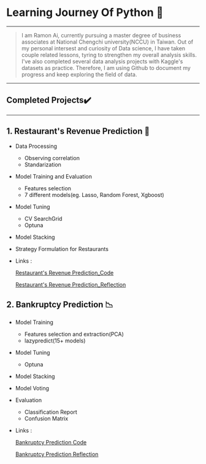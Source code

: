 # Learning Journey Of Python 🚀
---
>I am Ramon Ai, currently pursuing a master degree of business associates at National Chengchi university(NCCU) in Taiwan.
>Out of my personal intersest and curiosity of Data science, I have taken couple related lessons, tyring to strengthen my overall analysis skills.
>I've also completed several data analysis projects with Kaggle's datasets as practice.
>Therefore, I am using Github to document my progress and keep exploring the field of data. 
---
## Completed Projects✔️
---
## 1. Restaurant's Revenue Prediction 🍔
* Data Processing
  * Observing correlation
  * Standarization
* Model Training and Evaluation
  * Features selection 
  * 7 different models(eg. Lasso, Random Forest, Xgboost)
* Model Tuning 
  * CV SearchGrid 
  * Optuna
* Model Stacking
* Strategy Formulation for Restaurants
* Links : 

  [Restaurant's Revenue Prediction_Code](https://github.com/Ramongogo/Data-Analysis-Practice/blob/main/Revenue_Prediction_Code.py)

  [Restaurant's Revenue Prediction_Reflection](https://github.com/Ramongogo/Data-Analysis-Practice/blob/main/Revenue_Prediction_Reflection.md)

## 2. Bankruptcy Prediction 📉
* Model Training 
  * Features selection and extraction(PCA)
  * lazypredict(15+ models)
* Model Tuning
  * Optuna
* Model Stacking
* Model Voting
* Evaluation
  * Classification Report
  * Confusion Matrix
* Links :

  [Bankruptcy Prediction Code](https://github.com/Ramongogo/Data-Analysis-Practice/blob/main/Bankruptcy_Prediction_Code.py)

  [Bankruptcy Prediction Reflection](https://github.com/Ramongogo/Data-Analysis-Practice/blob/main/Bankruptcy_Prediction_Reflection.md)
    

